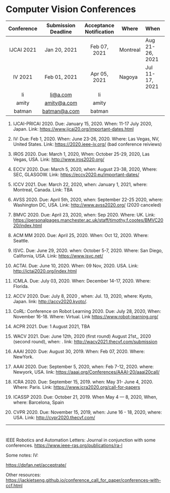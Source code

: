 # Computer Vision Conferences


| Conference | Submission Deadline | Acceptance Notification | Where    | When            | Link                      |
| :--------: | :-----------------: | :---------------------: | -------- | --------------- | ------------------------- |
| IJCAI 2021 |    Jan 20, 2021     |      Feb 07, 2021       | Montreal | Aug 21-26, 2021 | https://ijcai-21.org/     |
|  IV 2021   |    Feb 01, 2021     |      Apr 05, 2021       | Nagoya   | Jul 11-17, 2021 | https://2021.ieee-iv.org/ |
|     li     |      li@a.com       |           li            |          |                 |                           |
|   amity    |     amity@a.com     |          amity          |          |                 |                           |
|   batman   |    batman@a.com     |         batman          |          |                 |                           |

1. IJCAI-PRICAI 2020. Due: January 15, 2020. When: 11-17 July 2020, Japan. Link: https://www.ijcai20.org/important-dates.html
1. IV: Due: Feb 1, 2020. When: June 23-26, 2020. Where:  Las Vegas, NV, United States. Link: https://2020.ieee-iv.org/ (bad conference reiviews)
1. IROS 2020. Due: March 1, 2020, When: October 25-29, 2020, Las Vegas, USA. Link: http://www.iros2020.org/
1. ECCV 2020. Due: March 5, 2020, when: August 23-38, 2020, Where: SEC, GLASGOW.  Link: https://eccv2020.eu/important-dates/
1. ICCV 2021. Due: 	March 22, 2020, when: January 1, 2021, where: Montreal, Canada. Link: TBA
1. AVSS 2020. Due: April 5th, 2020, when: September 22-25 2020, where: Washington DC, USA. Link: http://www.avss2020.org/ (2020 canceled) 
1. BMVC 2020. Due: April 23, 2020, when: Sep 2020. Where: UK. Link: https://personalpages.manchester.ac.uk/staff/timothy.f.cootes/BMVC2020/index.html
1. ACM MM 2020. Due: April 25, 2020. When: Oct 12, 2020. Where: Seattle.
1. ISVC. Due: June 29, 2020. when: October 5-7, 2020. Where: San Diego, California, USA. Link: https://www.isvc.net/
1. ACTAI. Due: June 10, 2020. When: 09 Nov, 2020. USA. Link: http://ictai2020.org/index.html
1. ICMLA. Due: July 03, 2020. When: December 14-17, 2020. Where: Florida.
1. ACCV 2020. Due: July 8, 2020 , when: Jul. 13, 2020, where: Kyoto, Japan. link: http://accv2020.kyoto/.
1. CoRL: Conference on Robot Learning 2020. Due: July 28, 2020, When: November 16-18. Where: Virtual. Link https://www.robot-learning.org/
1. ACPR 2021. Due: 1 August 2021, TBA
1. WACV 2021. Due: June 12th, 2020 (first round) August 21st,, 2020 (second round), when: . link: http://wacv2021.thecvf.com/submission
1. AAAI 2020: Due: August 30, 2019. When: Feb 07, 2020. Where: NewYork.
1. AAAI 2020. Due: September 5, 2020, when: Feb 7-12, 2020. where: Newyork, USA. link: https://aaai.org/Conferences/AAAI-20/aaai20call/
1. ICRA 2020. Due: September 15, 2019. when: May 31- June 4, 2020. Where: Paris. Link: https://www.icra2020.org/call-for-papers

1. ICASSP 2020. Due: October 21, 2019. When May 4 — 8, 2020, When, where: Barcelona, Spain
1. CVPR 2020. Due: November 15, 2019, when: June 16 - 18, 2020, where: USA. Link: http://cvpr2020.thecvf.com/ 
---
# 

IEEE Robotics and Automation Letters: Journal in conjunction with some conferences. https://www.ieee-ras.org/publications/ra-l

Some notes: 
IV:

https://dpfan.net/acceptrate/

Other resources: 
https://jackietseng.github.io/conference_call_for_paper/conferences-with-ccf.html
